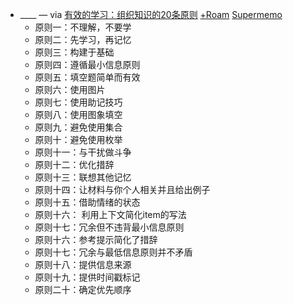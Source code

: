 -  ____ — via [有效的学习：组织知识的20条原则](https://github.com/Quorafind/SMDoc-CN/blob/master/%E6%A6%82%E8%BF%B0/20rules.md) [+Roam](<+Roam.md>) [Supermemo](<Supermemo.md>)
    - 原则一：不理解，不要学
    - 原则二：先学习，再记忆
    - 原则三：构建于基础
    - 原则四：遵循最小信息原则
    - 原则五：填空题简单而有效
    - 原则六：使用图片
    - 原则七：使用助记技巧
    - 原则八：使用图象填空
    - 原则九：避免使用集合
    - 原则十：避免使用枚举
    - 原则十一：与干扰做斗争
    - 原则十二：优化措辞
    - 原则十三：联想其他记忆
    - 原则十四：让材料与你个人相关并且给出例子
    - 原则十五：借助情绪的状态
    - 原则十六： 利用上下文简化item的写法
    - 原则十七：冗余但不违背最小信息原则
    - 原则十六：参考提示简化了措辞
    - 原则十七：冗余与最低信息原则并不矛盾
    - 原则十八：提供信息来源
    - 原则十九：提供时间戳标记
    - 原则二十：确定优先顺序
